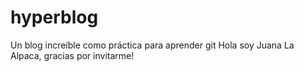 # hyperblog
Un blog increíble como práctica para aprender git
Hola soy Juana La Alpaca, gracias por invitarme!
